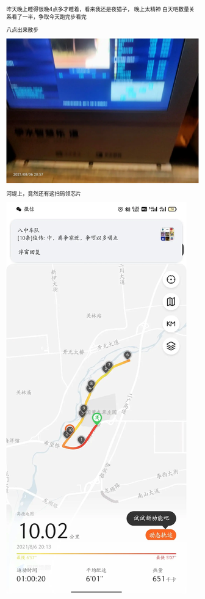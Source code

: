昨天晚上睡得很晚4点多才睡着，看来我还是夜猫子，
晚上太精神
白天吧数量关系看了一半，争取今天跑完步看完

八点出来散步

![](../img/6904315-effe85a30d6772ee.jpg)



河堤上，竟然还有这扫码领芯片

![](../img/6904315-aa9a5964d2a9631e.jpg)
